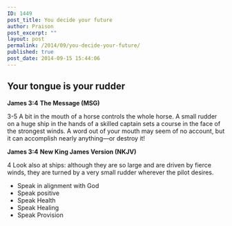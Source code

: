 ```yaml
---
ID: 1449
post_title: You decide your future
author: Praison
post_excerpt: ""
layout: post
permalink: /2014/09/you-decide-your-future/
published: true
post_date: 2014-09-15 15:44:06
---
```

<h2>Your tongue is your rudder</h2>
<strong>James 3:4</strong>
<strong> The Message (MSG)</strong>

3-5 A bit in the mouth of a horse controls the whole horse. A small rudder on a huge ship in the hands of a skilled captain sets a course in the face of the strongest winds. A word out of your mouth may seem of no account, but it can accomplish nearly anything—or destroy it!

<strong>James 3:4</strong>
<strong> New King James Version (NKJV)</strong>

4 Look also at ships: although they are so large and are driven by fierce winds, they are turned by a very small rudder wherever the pilot desires.
<ul>
	<li>Speak in alignment with God</li>
	<li>Speak positive</li>
	<li>Speak Health</li>
	<li>Speak Healing</li>
	<li>Speak Provision</li>
</ul>
&nbsp;